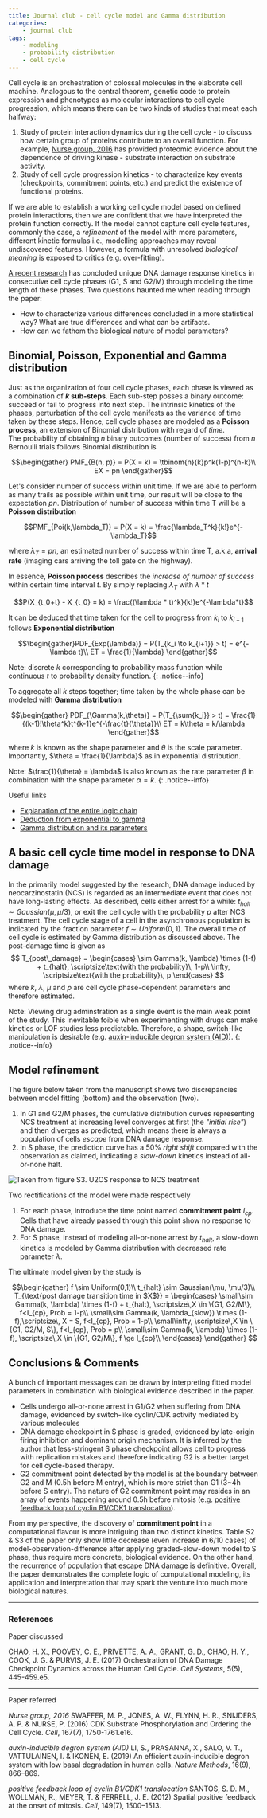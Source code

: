 ```yaml
---
title: Journal club - cell cycle model and Gamma distribution
categories:
    - journal club
tags:
    - modeling
    - probability distribution
    - cell cycle
---
```


Cell cycle is an orchestration of colossal molecules in the elaborate cell machine. Analogous to the central theorem, genetic code to protein expression and phenotypes as molecular interactions to cell cycle progression, which means there can be two kinds of studies that meat each halfway:



1. Study of protein interaction dynamics during the cell cycle - to discuss how certain group of proteins contribute to an overall function. For example, <a href="https://dx.doi.org/10.1016/j.cell.2016.11.034">Nurse group, 2016</a> has provided proteomic evidence about the dependence of driving kinase - substrate interaction on substrate activity.
2. Study of cell cycle progression kinetics - to characterize key events (checkpoints, commitment points, etc.) and predict the existence of functional proteins.

If we are able to establish a working cell cycle model based on defined protein interactions, then we are confident that we have interpreted the protein function correctly. If the model cannot capture cell cycle features, commonly the case, a _refinement_ of the model with more parameters, different kinetic formulas i.e., modelling approaches may reveal undiscovered features. However, a formula with unresolved _biological meaning_ is exposed to critics (e.g. over-fitting).

[A recent research](https://doi.org/10.1016/j.cels.2017.09.015) has concluded unique DNA damage response kinetics in consecutive cell cycle phases (G1, S and G2/M) through modeling the time length of these phases. Two questions haunted me when reading through the paper:

- How to characterize various differences concluded in a more statistical way? What are true differences and what can be artifacts.
- How can we fathom the biological nature of model parameters?

## Binomial, Poisson, Exponential and Gamma distribution

Just as the organization of four cell cycle phases, each phase is viewed as a combination of **$k$ sub-steps**. Each sub-step posses a binary outcome: succeed or fail to progress into next step. The intrinsic kinetics of the phases, perturbation of the cell cycle manifests as the variance of time taken by these steps. Hence, cell cycle phases are modeled as a **Poisson process**, an extension of Binomial distribution with regard of _time_.
<br/>
The probability of obtaining $n$ binary outcomes (number of success) from $n$ Bernoulli trials follows Binomial distribution is

$$\begin{gather}
PMF_{B(n, p)} = P(X = k) = \tbinom{n}{k}p^k(1-p)^{n-k}\\ 
EX = pn
\end{gather}$$

Let's consider number of success within unit time. If we are able to perform as many trails as possible within unit time, our result will be close to the expectation $pn$. Distribution of number of success within time T will be a **Poisson distribution**

$$PMF_{Poi(k,\lambda_T)} = P(X = k) = \frac{\lambda_T^k}{k!}e^{-\lambda_T}$$

where $\lambda_T = pn$, an estimated number of success within time T, a.k.a, **arrival rate** (imaging cars arriving the toll gate on the highway).

In essence, **Poisson process** describes the _increase of number of success_ within certain time interval $t$. By simply replacing $\lambda_T$ with $\lambda * t$

$$P(X_{t_0+t} - X_{t_0} = k) = \frac{(\lambda * t)^k}{k!}e^{-\lambda*t}$$

It can be deduced that time taken for the cell to progress from $k_i$ to $k_{i+1}$ follows **Exponential distribution**

$$\begin{gather}PDF_{Exp(\lambda)} = P(T_{k_i \to k_{i+1}} > t) = e^{-\lambda t}\\
ET = \frac{1}{\lambda}
\end{gather}$$

Note: discrete $k$ corresponding to probability mass function while continuous $t$ to probability density function.
{: .notice--info}

To aggregate all $k$ steps together; time taken by the whole phase can be modeled with **Gamma distribution**

$$\begin{gather}
PDF_{\Gamma(k,\theta)} = P(T_{\sum{k_i}} > t) = \frac{1}{(k-1)!\theta^k}t^{k-1}e^{-\frac{t}{\theta}}\\
ET = k\theta = k/\lambda
\end{gather}$$

where $k$ is known as the shape parameter and $\theta$ is the scale parameter. Importantly, $\theta = \frac{1}{\lambda}$ as in exponential distribution.

Note: $\frac{1}{\theta} = \lambda$ is also known as the rate parameter $\beta$ in combination with the shape parameter $\alpha = k$.
{: .notice--info}

Useful links
- [Explanation of the entire logic chain](https://www.zhihu.com/question/34866983)
- [Deduction from exponential to gamma](https://blog.csdn.net/qq_14810321/article/details/102544229)
- [Gamma distribution and its parameters](https://blog.csdn.net/ma123rui/article/details/103056206)

## A basic cell cycle time model in response to DNA damage
In the primarily model suggested by the research, DNA damage induced by neocarzinostatin (NCS) is regarded as an intermediate event that does not have long-lasting effects. As described, cells either arrest for a while: $t_{halt} \sim Gaussian(\mu, \mu/3)$, or exit the cell cycle with the probability $p$ after NCS treatment. The cell cycle stage of a cell in the asynchronous population is indicated by the fraction parameter $f \sim Uniform(0,1)$. The overall time of cell cycle is estimated by Gamma distribution as discussed above. The post-damage time is given as
$$
T_{post\_damage} = 
\begin{cases}
\sim Gamma(k, \lambda) \times (1-f) + t_{halt}, \scriptsize\text{with the probability}\, 1-p\\
\infty, \scriptsize\text{with the probability}\, p
\end{cases}
$$
where $k$, $\lambda$, $\mu$ and $p$ are cell cycle phase-dependent parameters and therefore estimated.

Note: Viewing drug adminstration as a single event is the main weak point of the study. This inevitable foible when experimenting with drugs can make kinetics or LOF studies less predictable. Therefore, a shape, switch-like manipulation is desirable (e.g. [auxin-inducible degron system (AID)](http://dx.doi.org/10.1038/s41592-019-0512-x)).
{: .notice--info}


## Model refinement
The figure below taken from the manuscript shows two discrepancies between model fitting (bottom) and the observation (two). 
1. In G1 and G2/M phases, the cumulative distribution curves representing NCS treatment at  increasing level converges at first (the _"initial rise"_) and then diverges as predicted, which means there is always a population of cells _escape_ from DNA damage response.
2. In S phase, the prediction curve has a 50% _right shift_ compared with the observation as claimed, indicating a _slow-down_ kinetics instead of all-or-none halt.
   
![Taken from figure S3. U2OS response to NCS treatment](/assets/images/cell_cycle_fitting.png)

Two rectifications of the model were made respectively
1. For each phase, introduce the time point named **commitment point** $I_{cp}$. Cells that have already passed through this point show no response to DNA damage.
2. For S phase, instead of modeling all-or-none arrest by $t_{halt}$, a slow-down kinetics is modeled by Gamma distribution with decreased rate parameter $\lambda$.

The ultimate model given by the study is

$$\begin{gather}
f \sim Uniform(0,1)\\
t_{halt} \sim Gaussian(\mu, \mu/3)\\
T_{\text{post damage transition time in $X$}} = 
\begin{cases}
\small\sim Gamma(k, \lambda) \times (1-f) + t_{halt}, \scriptsize\,X \in \{G1, G2/M\}, f<I_{cp}, Prob = 1-p\\
\small\sim Gamma(k, \lambda_{slow}) \times (1-f),\scriptsize\, X = S, f<I_{cp}, Prob = 1-p\\
\small\infty, \scriptsize\,X \in \{G1, G2/M, S\}, f<I_{cp}, Prob = p\\
\small\sim Gamma(k, \lambda) \times (1-f), \scriptsize\,X \in \{G1, G2/M\}, f \ge I_{cp}\\
\end{cases}
\end{gather}
$$

## Conclusions & Comments
A bunch of important messages can be drawn by interpreting fitted model parameters in combination with biological evidence described in the paper.
- Cells undergo all-or-none arrest in G1/G2 when suffering from DNA damage, evidenced by switch-like cyclin/CDK activity mediated by various molecules
- DNA damage checkpoint in S phase is graded, evidenced by late-origin firing inhibition and dominant origin mechanism. It is inferred by the author that less-stringent S phase checkpoint allows cell to progress with replication mistakes and therefore indicating G2 is a better target for cell cycle-based therapy.
- G2 commitment point detected by the model is at the boundary between G2 and M (0.5h before M entry), which is more strict than G1 (3~4h before S entry). The nature of G2 commitment point may resides in an array of events happening around 0.5h before mitosis (e.g. [positive feedback loop of cyclin B1/CDK1 translocation](http://dx.doi.org/10.1016/j.cell.2012.05.028)).

From my perspective, the discovery of **commitment point** in a computational flavour is more intriguing than two distinct kinetics. Table S2 & S3 of the paper only show little decrease (even increase in 6/10 cases) of model-observation-difference after applying graded-slow-down model to S phase, thus require more concrete, biological evidence. On the other hand, the recurrence of population that escape DNA damage is definitive. Overall, the paper demonstrates the complete logic of computational modeling, its application and interpretation that may spark the venture into much more biological natures.

---

### References

Paper discussed

CHAO, H. X., POOVEY, C. E., PRIVETTE, A. A., GRANT, G. D., CHAO, H. Y., COOK, J. G. & PURVIS, J. E. (2017) Orchestration of DNA Damage Checkpoint Dynamics across the Human Cell Cycle. _Cell Systems_, 5(5), 445-459.e5.

---
Paper referred

_Nurse group, 2016_  SWAFFER, M. P., JONES, A. W., FLYNN, H. R., SNIJDERS, A. P. & NURSE, P. (2016) CDK Substrate Phosphorylation and Ordering the Cell Cycle. _Cell_, 167(7), 1750-1761.e16.

_auxin-inducible degron system (AID)_ LI, S., PRASANNA, X., SALO, V. T., VATTULAINEN, I. & IKONEN, E. (2019) An efficient auxin-inducible degron system with low basal degradation in human cells. _Nature Methods_, 16(9), 866–869.

_positive feedback loop of cyclin B1/CDK1 translocation_ SANTOS, S. D. M., WOLLMAN, R., MEYER, T. & FERRELL, J. E. (2012) Spatial positive feedback at the onset of mitosis. _Cell_, 149(7), 1500–1513.